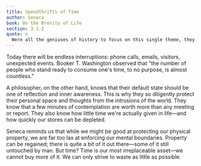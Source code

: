 ```yaml
---
title: Spendthrifts of Time
author: Seneca
book: On the Brevity of Life
section: 3.1-2
quote: >
  Were all the geniuses of history to focus on this single theme, they could never fully express their bafflement at the darkness of their estate, and the slightest dispute with a neighbor can mean hell to pay: yet we easily let other encroach on our lives—worse, we often pave the way for those who will take it over. No person hands out their money to passersby, but to how many do each of us hand out our lives! We're tight-fisted with property and money, yet think too little of wasting time, the one thing about which we should all be the toughest misers.
---
```


Today there will be endless interruptions: phone calls, emails, visitors, unexpected events. Booker T. Washington observed that "the number of people who stand ready to consume one's time, to no purpose, is almost countless."

A philosopher, on the other hand, knows that their default state should be one of reflection and inner awareness. This is why they so diligently protect their personal space and thoughts from the intrusions of the world. They know that a few minutes of contemplation are worth more than any meeting or report. They also know how little time we're actually given in life—and how quickly our stores can be depleted.

Seneca reminds us that while we might be good at protecting our physical property, we are far too lax at enforcing our mental boundaries. Property can be regained; there is quite a bit of it out there—some of it still untouched by man. But time? Time is our most irreplaceable asset—we cannot buy more of it. We can only strive to waste as little as possible.
